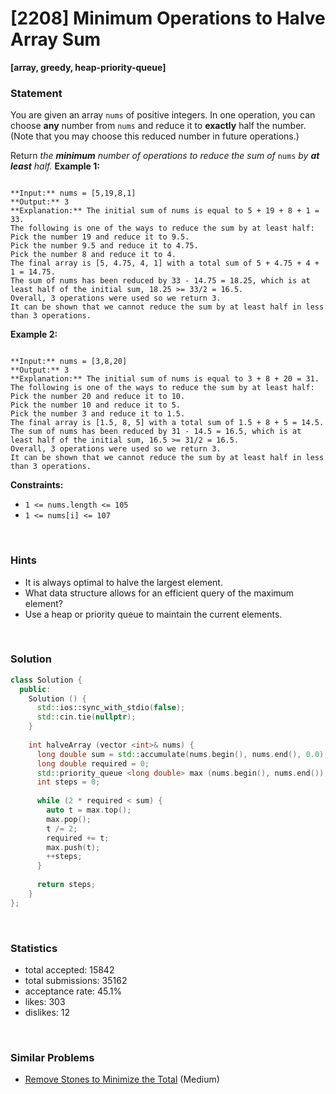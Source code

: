 # [2208] Minimum Operations to Halve Array Sum

**[array, greedy, heap-priority-queue]**

### Statement

You are given an array `nums` of positive integers. In one operation, you can choose **any** number from `nums` and reduce it to **exactly** half the number. (Note that you may choose this reduced number in future operations.)

Return *the **minimum** number of operations to reduce the sum of* `nums` *by **at least** half.*
**Example 1:**

```

**Input:** nums = [5,19,8,1]
**Output:** 3
**Explanation:** The initial sum of nums is equal to 5 + 19 + 8 + 1 = 33.
The following is one of the ways to reduce the sum by at least half:
Pick the number 19 and reduce it to 9.5.
Pick the number 9.5 and reduce it to 4.75.
Pick the number 8 and reduce it to 4.
The final array is [5, 4.75, 4, 1] with a total sum of 5 + 4.75 + 4 + 1 = 14.75. 
The sum of nums has been reduced by 33 - 14.75 = 18.25, which is at least half of the initial sum, 18.25 >= 33/2 = 16.5.
Overall, 3 operations were used so we return 3.
It can be shown that we cannot reduce the sum by at least half in less than 3 operations.

```

**Example 2:**

```

**Input:** nums = [3,8,20]
**Output:** 3
**Explanation:** The initial sum of nums is equal to 3 + 8 + 20 = 31.
The following is one of the ways to reduce the sum by at least half:
Pick the number 20 and reduce it to 10.
Pick the number 10 and reduce it to 5.
Pick the number 3 and reduce it to 1.5.
The final array is [1.5, 8, 5] with a total sum of 1.5 + 8 + 5 = 14.5. 
The sum of nums has been reduced by 31 - 14.5 = 16.5, which is at least half of the initial sum, 16.5 >= 31/2 = 16.5.
Overall, 3 operations were used so we return 3.
It can be shown that we cannot reduce the sum by at least half in less than 3 operations.

```

**Constraints:**
* `1 <= nums.length <= 105`
* `1 <= nums[i] <= 107`


<br>

### Hints

- It is always optimal to halve the largest element.
- What data structure allows for an efficient query of the maximum element?
- Use a heap or priority queue to maintain the current elements.

<br>

### Solution

```cpp
class Solution {
  public:
    Solution () {
      std::ios::sync_with_stdio(false);
      std::cin.tie(nullptr);
    }
  
    int halveArray (vector <int>& nums) {
      long double sum = std::accumulate(nums.begin(), nums.end(), 0.0);
      long double required = 0;
      std::priority_queue <long double> max (nums.begin(), nums.end());
      int steps = 0;
      
      while (2 * required < sum) {
        auto t = max.top();
        max.pop();
        t /= 2;
        required += t;
        max.push(t);
        ++steps;
      }
      
      return steps;
    }
};
```

<br>

### Statistics

- total accepted: 15842
- total submissions: 35162
- acceptance rate: 45.1%
- likes: 303
- dislikes: 12

<br>

### Similar Problems

- [Remove Stones to Minimize the Total](https://leetcode.com/problems/remove-stones-to-minimize-the-total) (Medium)
